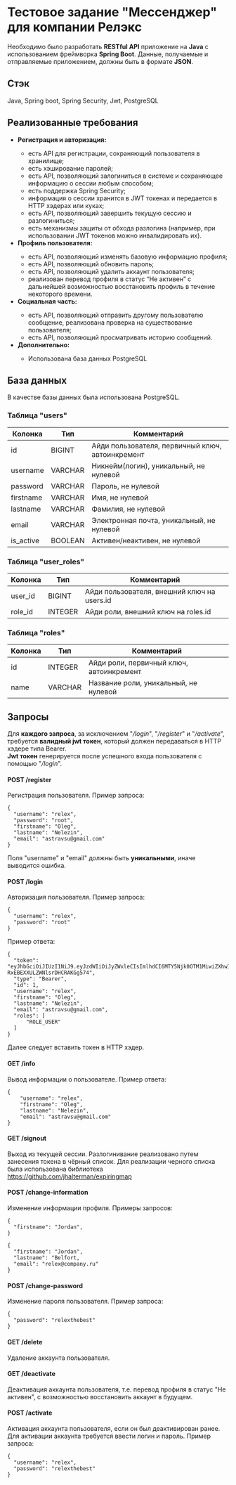 # Тестовое задание "Мессенджер" для компании Релэкс
Необходимо было разработать <b>RESTful API</b> приложение на <b>Java</b> с использованием фреймворка <b>Spring Boot</b>. Данные, получаемые и отправляемые приложением, должны быть в формате <b>JSON</b>.
## Стэк
Java, Spring boot, Spring Security, Jwt, PostgreSQL
## Реализованные требования
<ul>
  <li><b>Регистрация и авторизация:</b></li>
    <ul>
      <li>есть API для регистрации, сохраняющий пользователя в хранилище;</li>
      <li>есть хэширование паролей;</li>
      <li>есть API, позволяющий залогиниться в системе и сохраняющее информацию о сессии любым способом;</li>
      <li>есть поддержка Spring Security;
      <li>информация о сессии хранится в JWT токенах и передается в HTTP хэдерах или куках;</li>
      <li>есть API, позволяющий завершить текущую сессию и разлогиниться;</li>
      <li>есть механизмы защиты от обхода разлогина (например, при использовании JWT токенов можно инвалидировать их).</li>
    </ul>
  <li><b>Профиль пользователя:</b></li>
    <ul>
      <li>есть API, позволяющий изменять базовую информацию профиля;</li>
      <li>есть API, позволяющий обновить пароль;</li>
      <li>есть API, позволяющий удалить аккаунт пользователя;</li>
      <li>реализован перевод профиля в статус “Не активен” с дальнейшей возможностью восстановить профиль в течение некоторого времени.</li>
    </ul>
  <li><b>Социальная часть:</b></li>                 
    <ul>
      <li>есть API, позволяющий отправить другому пользователю сообщение, реализована проверка на существование пользователя;</li>
      <li>есть API, позволяющий просматривать историю сообщений.</li>
    </ul>
  <li><b>Дополнительно:</b></li>
    <ul>
      <li>Использована база данных PostgreSQL</li>
    </ul>
</ul>

## База данных
В качестве базы данных была использована PostgreSQL.
### Таблица "users"
| Колонка   | Тип     | Комментарий                                      |
|-----------|---------|--------------------------------------------------|
| id        | BIGINT  | Айди пользователя, первичный ключ, автоинкремент |
| username  | VARCHAR | Никнейм(логин), уникальный, не нулевой           |
| password  | VARCHAR | Пароль, не нулевой                               |
| firstname | VARCHAR | Имя, не нулевой                                  |
| lastname  | VARCHAR | Фамилия, не нулевой                              |
| email     | VARCHAR | Электронная почта, уникальный, не нулевой        |
| is_active | BOOLEAN | Активен/неактивен, не нулевой                    |

### Таблица "user_roles"
| Колонка   | Тип     | Комментарий                                 |
|-----------|---------|---------------------------------------------|
| user_id   | BIGINT  | Айди пользователя, внешний ключ на users.id |
| role_id   | INTEGER | Айди роли, внешний ключ на roles.id         |

### Таблица "roles"
| Колонка   | Тип     | Комментарий                              |
|-----------|---------|------------------------------------------|
| id        | INTEGER | Айди роли, первичный ключ, автоинкремент |
| name      | VARCHAR | Название роли, уникальный, не нулевой    |

## Запросы
Для <b>каждого запроса</b>, за исключением "<i>/login</i>", "<i>/register</i>" и "<i>/activate</i>", требуется <b>валидный jwt токен</b>, который должен передаваться в HTTP хэдере типа Bearer.<br>
<b>Jwt токен</b> генерируется после успешного входа пользователя с помощью "<i>/login</i>".
#### POST /register
Регистрация пользователя. Пример запроса:
```
{
  "username": "relex",
  "password": "root",
  "firstname": "Oleg",
  "lastname": "Nelezin",
  "email": "astravsu@gmail.com" 
}
```
Поля "username" и "email" должны быть <b>уникальными</b>, иначе выводится ошибка.
#### POST /login
Авторизация пользователя. Пример запроса:
```
{
  "username": "relex",
  "password": "root"
}
```
Пример ответа:
```
{
  "token": "eyJhbGciOiJIUzI1NiJ9.eyJzdWIiOiJyZWxleCIsImlhdCI6MTY5Njk0OTM1MiwiZXhwIjoxNjk2OTQ5OTUyfQ.g7zW6XOmz8T3opJl-RxEBEXXULZWNlsrDHCRAKGg574",
  "type": "Bearer",
  "id": 1,
  "username": "relex",
  "firstname": "Oleg",
  "lastname": "Nelezin",
  "email": "astravsu@gmail.com",
  "roles": [
      "ROLE_USER"
  ]
}
```
Далее следует вставить токен в HTTP хэдер.
#### GET /info
Вывод информации о пользователе. Пример ответа:
```
{
    "username": "relex",
    "firstname": "Oleg",
    "lastname": "Nelezin",
    "email": "astravsu@gmail.com"
}
```
#### GET /signout 
Выход из текущей сессии.
Разлогинивание реализовано путем занесения токена в чёрный список.
Для реализации черного списка была использована библиотека https://github.com/jhalterman/expiringmap
#### POST /change-information
Изменение информации профиля. Примеры запросов:
```
{
  "firstname": "Jordan",
}
```
```
{
  "firstname": "Jordan",
  "lastname": "Belfort,
  "email": "relex@company.ru"
}
```
#### POST /change-password
Изменение пароля пользователя. Пример запроса:
```
{
  "password": "relexthebest"
}
```
#### GET /delete
Удаление аккаунта пользователя.
#### GET /deactivate
Деактивация аккаунта пользователя, т.е. перевод профиля в статус "Не активен", с возможностью восстановить аккаунт в будущем.
#### POST /activate
Активация аккаунта пользователя, если он был деактивирован ранее. Для активации аккаунта требуется ввести логин и пароль. Пример запроса:
```
{
  "username": "relex",
  "password": "relexthebest"
}
```
